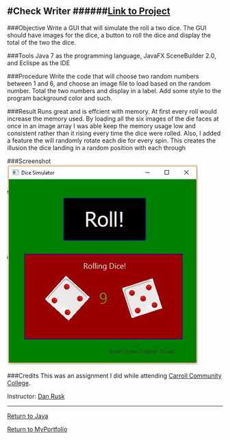 #Check Writer
######[Link to Project](https://github.com/dzdykes/Chapter14Lab)
----
###Objective
Write a GUI that will simulate the roll a two dice. The GUI should have images for the dice, a button to roll the dice and display the total of the two the dice.

###Tools
Java 7 as the programming language, JavaFX SceneBuilder 2.0, and Eclispe as the IDE

###Procedure
Write the code that will choose two random numbers between 1 and 6, and choose an image file to load based on the random number. Total the two numbers and display in a label. Add some style to the program background color and such.

###Result
Runs great and is effcient with memory. At first every roll would increase the memory used. By loading all the six images of the die faces at once in an image array I was able keep the memory usage low and consistent rather than it rising every time the dice were rolled. Also, I added a feature the will randomly rotate each die for every spin. This creates the illusion the dice landing in a random position with each through

###Screenshot
![DiceSimulatorSnip](https://github.com/dzdykes/MyPortfolio/blob/master/Java/JavaSnips/Ch14Snip.JPG)

###Credits
This was an assignment I did while attending [Carroll Community College](http://www.carrollcc.edu/). 

Instructor: [Dan Rusk](https://github.com/dandalf)

----

[Return to Java](https://github.com/dzdykes/MyPortfolio/tree/master/Java)

[Return to MyPortfolio](https://github.com/dzdykes/MyPortfolio)
